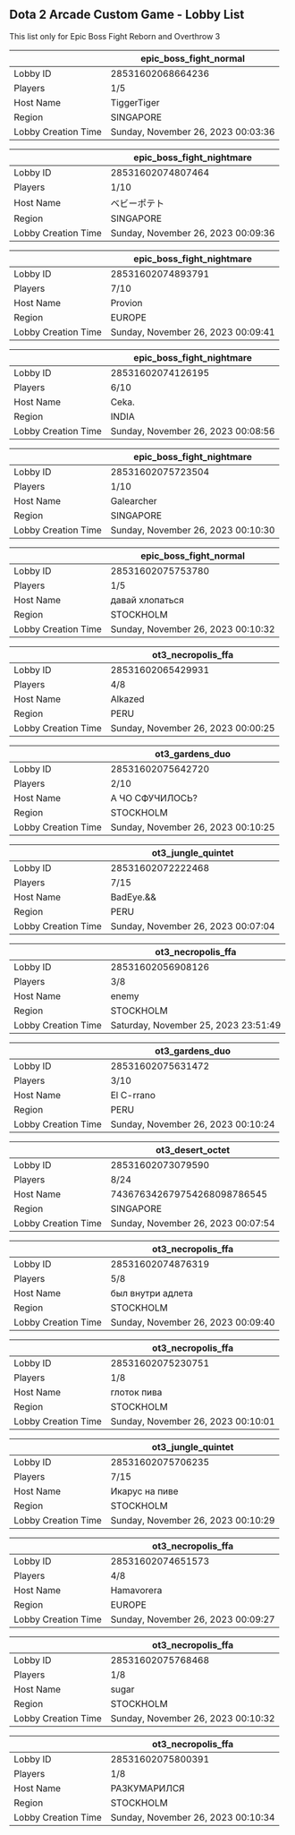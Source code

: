 ## Dota 2 Arcade Custom Game - Lobby List

This list only for Epic Boss Fight Reborn and Overthrow 3

|  | epic_boss_fight_normal |
| ------ | ------ |
| Lobby ID | 28531602068664236 |
| Players | 1/5 |
| Host Name | TiggerTiger |
| Region | SINGAPORE |
| Lobby Creation Time | Sunday, November 26, 2023 00:03:36 |


|  | epic_boss_fight_nightmare |
| ------ | ------ |
| Lobby ID | 28531602074807464 |
| Players | 1/10 |
| Host Name | ベビーポテト |
| Region | SINGAPORE |
| Lobby Creation Time | Sunday, November 26, 2023 00:09:36 |


|  | epic_boss_fight_nightmare |
| ------ | ------ |
| Lobby ID | 28531602074893791 |
| Players | 7/10 |
| Host Name | Provion |
| Region | EUROPE |
| Lobby Creation Time | Sunday, November 26, 2023 00:09:41 |


|  | epic_boss_fight_nightmare |
| ------ | ------ |
| Lobby ID | 28531602074126195 |
| Players | 6/10 |
| Host Name | Ceka. |
| Region | INDIA |
| Lobby Creation Time | Sunday, November 26, 2023 00:08:56 |


|  | epic_boss_fight_nightmare |
| ------ | ------ |
| Lobby ID | 28531602075723504 |
| Players | 1/10 |
| Host Name | Galearcher |
| Region | SINGAPORE |
| Lobby Creation Time | Sunday, November 26, 2023 00:10:30 |


|  | epic_boss_fight_normal |
| ------ | ------ |
| Lobby ID | 28531602075753780 |
| Players | 1/5 |
| Host Name | давай хлопаться |
| Region | STOCKHOLM |
| Lobby Creation Time | Sunday, November 26, 2023 00:10:32 |


|  | ot3_necropolis_ffa |
| ------ | ------ |
| Lobby ID | 28531602065429931 |
| Players | 4/8 |
| Host Name | Alkazed |
| Region | PERU |
| Lobby Creation Time | Sunday, November 26, 2023 00:00:25 |


|  | ot3_gardens_duo |
| ------ | ------ |
| Lobby ID | 28531602075642720 |
| Players | 2/10 |
| Host Name | А ЧО СФУЧИЛОСЬ? |
| Region | STOCKHOLM |
| Lobby Creation Time | Sunday, November 26, 2023 00:10:25 |


|  | ot3_jungle_quintet |
| ------ | ------ |
| Lobby ID | 28531602072222468 |
| Players | 7/15 |
| Host Name | BadEye.&& |
| Region | PERU |
| Lobby Creation Time | Sunday, November 26, 2023 00:07:04 |


|  | ot3_necropolis_ffa |
| ------ | ------ |
| Lobby ID | 28531602056908126 |
| Players | 3/8 |
| Host Name | enemy |
| Region | STOCKHOLM |
| Lobby Creation Time | Saturday, November 25, 2023 23:51:49 |


|  | ot3_gardens_duo |
| ------ | ------ |
| Lobby ID | 28531602075631472 |
| Players | 3/10 |
| Host Name | El C-rrano |
| Region | PERU |
| Lobby Creation Time | Sunday, November 26, 2023 00:10:24 |


|  | ot3_desert_octet |
| ------ | ------ |
| Lobby ID | 28531602073079590 |
| Players | 8/24 |
| Host Name | 743676342679754268098786545 |
| Region | SINGAPORE |
| Lobby Creation Time | Sunday, November 26, 2023 00:07:54 |


|  | ot3_necropolis_ffa |
| ------ | ------ |
| Lobby ID | 28531602074876319 |
| Players | 5/8 |
| Host Name | был внутри адлета |
| Region | STOCKHOLM |
| Lobby Creation Time | Sunday, November 26, 2023 00:09:40 |


|  | ot3_necropolis_ffa |
| ------ | ------ |
| Lobby ID | 28531602075230751 |
| Players | 1/8 |
| Host Name | глоток пива |
| Region | STOCKHOLM |
| Lobby Creation Time | Sunday, November 26, 2023 00:10:01 |


|  | ot3_jungle_quintet |
| ------ | ------ |
| Lobby ID | 28531602075706235 |
| Players | 7/15 |
| Host Name | Икарус на пиве |
| Region | STOCKHOLM |
| Lobby Creation Time | Sunday, November 26, 2023 00:10:29 |


|  | ot3_necropolis_ffa |
| ------ | ------ |
| Lobby ID | 28531602074651573 |
| Players | 4/8 |
| Host Name | Hamavorera |
| Region | EUROPE |
| Lobby Creation Time | Sunday, November 26, 2023 00:09:27 |


|  | ot3_necropolis_ffa |
| ------ | ------ |
| Lobby ID | 28531602075768468 |
| Players | 1/8 |
| Host Name | sugar |
| Region | STOCKHOLM |
| Lobby Creation Time | Sunday, November 26, 2023 00:10:32 |


|  | ot3_necropolis_ffa |
| ------ | ------ |
| Lobby ID | 28531602075800391 |
| Players | 1/8 |
| Host Name | РАЗКУМАРИЛСЯ |
| Region | STOCKHOLM |
| Lobby Creation Time | Sunday, November 26, 2023 00:10:34 |


